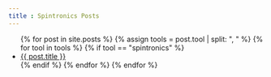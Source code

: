 ```yaml
---
title : Spintronics Posts
---
```


<ul>
    {% for post in site.posts %}
		{% assign tools = post.tool  | split: ", " %}
		{% for tool in tools %}
			{% if tool == "spintronics" %}
				<li>
					<a href="{{ post.url }}">{{ post.title }}
					</a>
				</li>
			{% endif %}
		{% endfor %}
    {% endfor %}
</ul>
